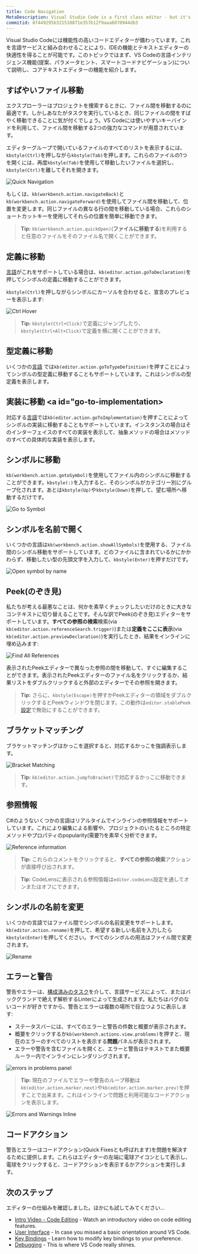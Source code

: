 ```yaml
---
title: Code Navigation
MetaDescription: Visual Studio Code is a first class editor - but it's also so much more with features such as IntelliSense and smart code navigation.
commitid: 8f449295b321510871e357b12f9aaa6070944db3
---
```


Visual Studio Codeには機能性の高いコードエディターが備わっています。これを言語サービスと組み合わせることにより、IDEの機能とテキストエディターの快適性を得ることが可能です。このトピックではまず、VS Codeの言語インテリジェンス機能(提案、パラメータヒント、スマートコードナビゲーション)について説明し、コアテキストエディターの機能を紹介します。

## すばやいファイル移動 <a id="quick-file-navigation"></a>

エクスプローラーはプロジェクトを捜索するときに、ファイル間を移動するのに最適です。しかしあなたがタスクを実行しているとき、同じファイルの間をすばやく移動できることに気が付くでしょう。VS Codeには使いやすいキーバインドを利用して、ファイル間を移動する2つの強力なコマンドが用意されています。

エディターグループで開いているファイルのすべてのリストを表示するには、`kbstyle(Ctrl)`を押しながら`kbstyle(Tab)`を押します。これらのファイルの1つを開くには、再度`kbstyle(Tab)`を使用して移動したいファイルを選択し、`kbstyle(Ctrl)`を離してそれを開きます。

![Quick Navigation](images/editingevolved/quicknav.png)

もしくは、`kb(workbench.action.navigateBack)`と`kb(workbench.action.navigateForward)`を使用してファイル間を移動して、位置を変更します。同じファイルの異なる行の間を移動している場合、これらのショートカットキーを使用してそれらの位置を簡単に移動できます。

>**Tip:** `kb(workbench.action.quickOpen)`(**ファイルに移動する**)を利用すると任意のファイルをそのファイル名で開くことができます。

## 定義に移動 <a id="go-to-definition"></a>

[言語](/docs/languages/overview.md)がこれをサポートしている場合は、`kb(editor.action.goToDeclaration)`を押してシンボルの定義に移動することができます。

`kbstyle(Ctrl)`を押しながらシンボルにカーソルを合わせると、宣言のプレビューを表示します:

![Ctrl Hover](images/editingevolved/ctrlhover.png)

> **Tip:** `kbstyle(Ctrl+Click)`で定義にジャンプしたり、`kbstyle(Ctrl+Alt+Click)`で定義を横に開くことができます。

## 型定義に移動 <a id="go-to-type-definition"></a>

いくつかの[言語](/docs/languages/overview.md) では`kb(editor.action.goToTypeDefinition)`を押すことによってシンボルの型定義に移動することもサポートしています。これはシンボルの型定義を表示します。

## 実装に移動 <a id="go-to-implementation></a>

対応する[言語](/docs/languages/overview.md)では`kb(editor.action.goToImplementation)`を押すことによってシンボルの実装に移動することもサポートしています。インスタンスの場合はそのインターフェイスのすべての実装を表示して、抽象メソッドの場合はメソッドのすべての具体的な実装を表示します。

## シンボルに移動 <a id="go-to-symbol"></a>

`kb(workbench.action.gotoSymbol)`を使用してファイル内のシンボルに移動することができます。`kbstyle(:)`を入力すると、そのシンボルがカテゴリー別にグループ化されます。あとは`kbstyle(Up)`や`kbstyle(Down)`を押して、望む場所へ移動するだけです。

![Go to Symbol](images/editingevolved/gotosymbol.png)

## シンボルを名前で開く <a id="open-symbol-by-name"></a>

いくつかの言語は`kb(workbench.action.showAllSymbols)`を使用する、ファイル間のシンボル移動をサポートしています。どのファイルに含まれているかにかかわらず、移動したい型の先頭文字を入力して、`kbstyle(Enter)`を押すだけです。

![Open symbol by name](images/editingevolved/symbol.png)

## Peek(のぞき見) <a id="peek"></a>

私たちが考える最悪なことは、何かを素早くチェックしたいだけのときに大きなコンテキストに切り替えることです。そんな訳でPeek(のぞき見)エディターをサポートしています。**すべての参照の検索**検索(via `kb(editor.action.referenceSearch.trigger)`)または**定義をここに表示**(via `kb(editor.action.previewDeclaration)`)を実行したとき、結果をインラインに埋め込みます:

![Find All References](images/editingevolved/references.png)

表示されたPeekエディターで異なった参照の間を移動して、すぐに編集することができます。表示されたPeekエディターのファイル名をクリックするか、結果リストをダブルクリックすると外部のエディターでその参照を開きます。

> **Tip:** さらに、`kbstyle(Escape)`を押すかPeekエディターの領域をダブルクリックするとPeekウィンドウを閉じます。この動作は`editor.stablePeek`[設定](/docs/getstarted/settings.md)で無効にすることができます。

## ブラケットマッチング <a id="bracket-matching"></a>

ブラケットマッチングはかっこを選択すると、対応するかっこを強調表示します。

![Bracket Matching](images/editingevolved/brackets.png)

> **Tip:** `kb(editor.action.jumpToBracket)`で対応するかっこに移動できます。

## 参照情報 <a id="reference-information"></a>

C#のようないくつかの言語はリアルタイムでインラインの参照情報をサポートしています。これにより編集による影響や、プロジェクトのいたるところの特定メソッドやプロパティのpopularity(需要?)を素早く分析できます。

![Reference information](images/editingevolved/referenceinfo.png)

> **Tip:** これらのコメントをクリックすると、**すべての参照の検索**アクションが直接呼び出されます。

> **Tip:** CodeLensに表示される参照情報は`editor.codeLens`設定を通してオンまたはオフにできます。

## シンボルの名前を変更 <a id="rename-symbol"></a>

いくつかの言語ではファイル間でシンボルの名前変更をサポートします。`kb(editor.action.rename)`を押して、希望する新しい名前を入力したら`kbstyle(Enter)`を押してください。すべてのシンボルの用法はファイル間で変更されます。

![Rename](images/editingevolved/rename.png)

## エラーと警告 <a id="errors-warnings"></a>

警告やエラーは、[構成済みのタスク](/docs/userguide/tasks.md)を介して、言語サービスによって、またはバックグランドで絶えず解析するLinterによって生成されます。私たちはバグのないコードが好きですから、警告とエラーは複数の場所で目立つように表示します:

* ステータスバーには、すべてのエラーと警告の件数と概要が表示されます。
* 概要をクリックするか`kb(workbench.actions.view.problems)`を押すと、現在のエラーのすべてのリストを表示する**問題**パネルが表示されます。
* エラーや警告を含むファイルを開くと、エラーと警告はテキストでまた概要ルーラー内でインラインにレンダリングされます。

![errors in problems panel](images/editingevolved/errors.png)

> **Tip:** 現在のファイルでエラーや警告のループ移動は`kb(editor.action.marker.next)`や`kb(editor.action.marker.prev)`を押すことで出来ます。これはインラインで問題と利用可能なコードアクションを表示します。

![Errors and Warnings Inline](images/editingevolved/errorsinline.png)

## コードアクション <a id="code-action"></a>

警告とエラーはコードアクション(Quick Fixesとも呼ばれます)を問題を解決するために提供します。これらはエディターの左端に電球アイコンとして表示し、電球をクリックすると、コードアクションを表示するかアクションを実行します。

## 次のステップ

エディターの仕組みを確認しました。ほかにも試してみてください...

* [Intro Video - Code Editing](/docs/introvideos/codeediting.md) - Watch an introductory video on code editing features.
* [User Interface](/docs/getstarted/userinterface.md) - In case you missed a basic orientation around VS Code.
* [Key Bindings](/docs/getstarted/keybindings.md) - Learn how to modify key bindings to your preference.
* [Debugging](/docs/userguide/debugging.md) - This is where VS Code really shines.
